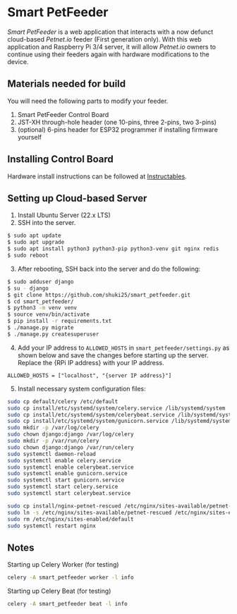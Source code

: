 # Smart PetFeeder

*Smart PetFeeder* is a web application that interacts with a now defunct cloud-based *Petnet.io* feeder (First generation only). With this web application and Raspberry Pi 3/4 server, it will allow *Petnet.io* owners to continue using their feeders again with hardware modifications to the device.

## Materials needed for build

You will need the following parts to modify your feeder.

1. Smart PetFeeder Control Board
2. JST-XH through-hole header (one 10-pins, three 2-pins, two 3-pins)
3. (optional) 6-pins header for ESP32 programmer if installing firmware yourself

## Installing Control Board

Hardware install instructions can be followed at [Instructables]().

## Setting up Cloud-based Server
1. Install Ubuntu Server (22.x LTS)
2. SSH into the server.
```bash
$ sudo apt update
$ sudo apt upgrade
$ sudo apt install python3 python3-pip python3-venv git nginx redis
$ sudo reboot
```
3. After rebooting, SSH back into the server and do the following:
```bash
$ sudo adduser django
$ su - django
$ git clone https://github.com/shuki25/smart_petfeeder.git
$ cd smart_petfeeder/
$ python3 -m venv venv
$ source venv/bin/activate
$ pip install -r requirements.txt
$ ./manage.py migrate
$ ./manage.py createsuperuser
```
4. Add your IP address to `ALLOWED_HOSTS` in `smart_petfeeder/settings.py` as shown below and save the changes before starting up the server. Replace the {RPi IP address} with your IP address.
```
ALLOWED_HOSTS = ["localhost", "{server IP address}"]
```


5. Install necessary system configuration files:
```bash
sudo cp default/celery /etc/default 
sudo cp install/etc/systemd/system/celery.service /lib/systemd/system
sudo cp install/etc/systemd/system/celerybeat.service /lib/systemd/system
sudo cp install/etc/systemd/system/gunicorn.service /lib/systemd/system
sudo mkdir -p /var/log/celery
sudo chown django:django /var/log/celery
sudo mkdir -p /var/run/celery
sudo chown django:django /var/run/celery
sudo systemctl daemon-reload
sudo systemctl enable celery.service
sudo systemctl enable celerybeat.service
sudo systemctl enable gunicorn.service
sudo systemctl start gunicorn.service
sudo systemctl start celery.service
sudo systemctl start celerybeat.service

sudo cp install/nginx-petnet-rescued /etc/nginx/sites-available/petnet-rescued
sudo ln -s /etc/nginx/sites-available/petnet-rescued /etc/nginx/sites-enabled
sudo rm /etc/nginx/sites-enabled/default
sudo systemctl restart nginx
```

## Notes
Starting up Celery Worker (for testing)
```bash
celery -A smart_petfeeder worker -l info
```
Starting up Celery Beat (for testing)
```bash
celery -A smart_petfeeder beat -l info
```